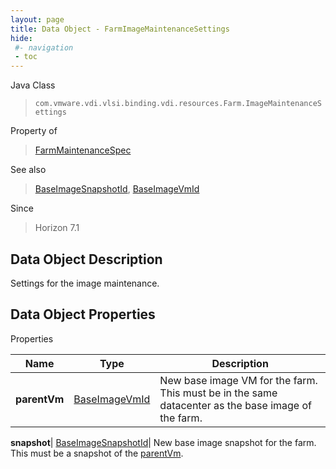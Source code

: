 ```yaml
---
layout: page
title: Data Object - FarmImageMaintenanceSettings
hide:
 #- navigation
 - toc
---
```






Java Class  
> `com.vmware.vdi.vlsi.binding.vdi.resources.Farm.ImageMaintenanceSettings`

Property of  
> [FarmMaintenanceSpec](vdi.resources.Farm.MaintenanceSpec.md#field_detail)

See also  
> [BaseImageSnapshotId](vdi.entity.BaseImageSnapshotId.md), [BaseImageVmId](vdi.entity.BaseImageVmId.md)

Since  
> Horizon 7.1


## Data Object Description 

Settings for the image maintenance. 

## Data Object Properties

Properties

Name |  Type |  Description   
---|---|---  
**parentVm**| [BaseImageVmId](vdi.entity.BaseImageVmId.md)|  New base image VM for the farm. This must be in the same datacenter as the base image of the farm.   
  
**snapshot**| [BaseImageSnapshotId](vdi.entity.BaseImageSnapshotId.md)|  New base image snapshot for the farm. This must be a snapshot of the [parentVm](vdi.resources.Farm.ImageMaintenanceSettings.md#parentVm).   
  
  
  
  
  
  
